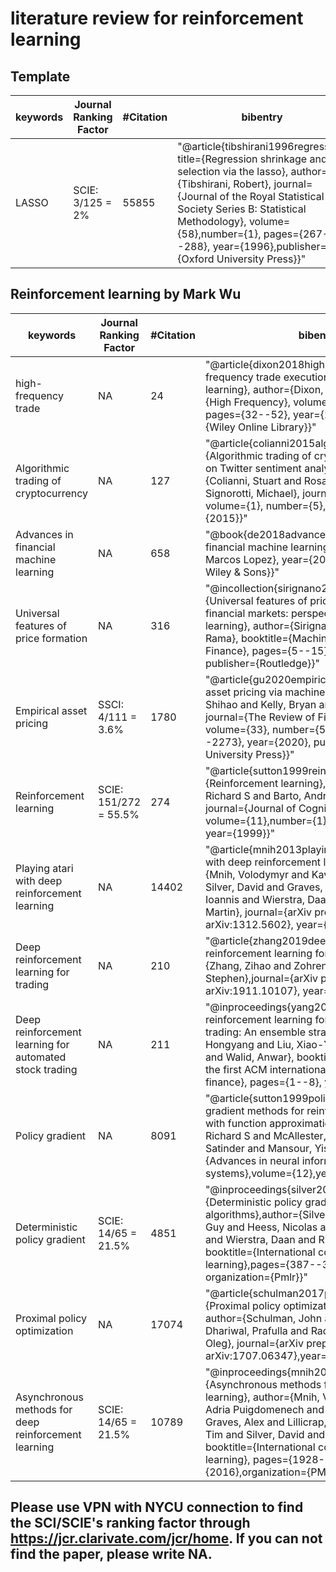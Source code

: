 # literature review for reinforcement learning

## Template 



|keywords | 	Journal Ranking Factor |	#Citation |	bibentry|
|--|---|---|---|
|LASSO| 	SCIE: 3/125 = 2%	|55855|	"@article{tibshirani1996regression, title={Regression shrinkage and selection via the lasso}, author={Tibshirani, Robert}, journal={Journal of the Royal Statistical Society Series B: Statistical Methodology}, volume={58},number={1}, pages={267--288},  year={1996},publisher={Oxford University Press}}"|




## Reinforcement learning by Mark Wu

|keywords | 	Journal Ranking Factor |	#Citation |	bibentry|
|--|---|---|---|
|high-frequency trade| 	NA	|24|	"@article{dixon2018high,  title={A high-frequency trade execution model for supervised learning}, author={Dixon, Matthew}, journal={High Frequency}, volume={1}, number={1}, pages={32--52}, year={2018}, publisher={Wiley Online Library}}"|
|Algorithmic trading of cryptocurrency| 	NA	|127|	"@article{colianni2015algorithmic, title={Algorithmic trading of cryptocurrency based on Twitter sentiment analysis}, author={Colianni, Stuart and Rosales, Stephanie and Signorotti, Michael}, journal={CS229 Project}, volume={1}, number={5}, pages={1--4}, year={2015}}"|
|Advances in financial machine learning| 	NA	|658|	"@book{de2018advances, title={Advances in financial machine learning}, author={De Prado, Marcos Lopez}, year={2018}, publisher={John Wiley \& Sons}}"|
|Universal features of price formation| 	NA	|316|	"@incollection{sirignano2021universal, title={Universal features of price formation in financial markets: perspectives from deep learning}, author={Sirignano, Justin and Cont, Rama}, booktitle={Machine Learning and AI in Finance}, pages={5--15}, year={2021}, publisher={Routledge}}"|
|Empirical asset pricing| 	SSCI: 4/111 = 3.6%	|1780|	"@article{gu2020empirical,title={Empirical asset pricing via machine learning}, author={Gu, Shihao and Kelly, Bryan and Xiu, Dacheng}, journal={The Review of Financial Studies}, volume={33}, number={5}, pages={2223--2273}, year={2020}, publisher={Oxford University Press}}"|
|Reinforcement learning| 	SCIE: 151/272	= 55.5%|274|	"@article{sutton1999reinforcement, title={Reinforcement learning}, author={Sutton, Richard S and Barto, Andrew G and others}, journal={Journal of Cognitive Neuroscience}, volume={11},number={1}, pages={126--134}, year={1999}}"|
|Playing atari with deep reinforcement learning| 	NA	|14402|	"@article{mnih2013playing,title={Playing atari with deep reinforcement learning}, author={Mnih, Volodymyr and Kavukcuoglu, Koray and Silver, David and Graves, Alex and Antonoglou, Ioannis and Wierstra, Daan and Riedmiller, Martin}, journal={arXiv preprint arXiv:1312.5602}, year={2013}}"|
|Deep reinforcement learning for trading| 	NA	|210|	"@article{zhang2019deep,title={Deep reinforcement learning for trading},author={Zhang, Zihao and Zohren, Stefan and Roberts, Stephen},journal={arXiv preprint arXiv:1911.10107}, year={2019}}"|
|Deep reinforcement learning for automated stock trading| 	NA	|211|	"@inproceedings{yang2020deep,title={Deep reinforcement learning for automated stock trading: An ensemble strategy}, author={Yang, Hongyang and Liu, Xiao-Yang and Zhong, Shan and Walid, Anwar}, booktitle={Proceedings of the first ACM international conference on AI in finance}, pages={1--8}, year={2020}}"|
|Policy gradient| 	NA	|8091|	"@article{sutton1999policy,title={Policy gradient methods for reinforcement learning with function approximation},author={Sutton, Richard S and McAllester, David and Singh, Satinder and Mansour, Yishay},journal={Advances in neural information processing systems},volume={12},year={1999}}"|
|Deterministic policy gradient| 	SCIE: 14/65	= 21.5%|4851|	"@inproceedings{silver2014deterministic,title={Deterministic policy gradient algorithms},author={Silver, David and Lever, Guy and Heess, Nicolas and Degris, Thomas and Wierstra, Daan and Riedmiller, Martin}, booktitle={International conference on machine learning},pages={387--395}, year={2014}, organization={Pmlr}}"|
|Proximal policy optimization| 	NA	|17074|	"@article{schulman2017proximal, title={Proximal policy optimization algorithms}, author={Schulman, John and Wolski, Filip and Dhariwal, Prafulla and Radford, Alec and Klimov, Oleg}, journal={arXiv preprint arXiv:1707.06347},year={2017}}"|
|Asynchronous methods for deep reinforcement learning| 	SCIE: 14/65	= 21.5%|10789|	"@inproceedings{mnih2016asynchronous,title={Asynchronous methods for deep reinforcement learning}, author={Mnih, Volodymyr and Badia, Adria Puigdomenech and Mirza, Mehdi and Graves, Alex and Lillicrap, Timothy and Harley, Tim and Silver, David and Kavukcuoglu, Koray}, booktitle={International conference on machine learning}, pages={1928--1937},year={2016},organization={PMLR}}"|
## Please use VPN with NYCU connection to find the SCI/SCIE's ranking factor through https://jcr.clarivate.com/jcr/home. If you can not find the paper, please write NA. 
